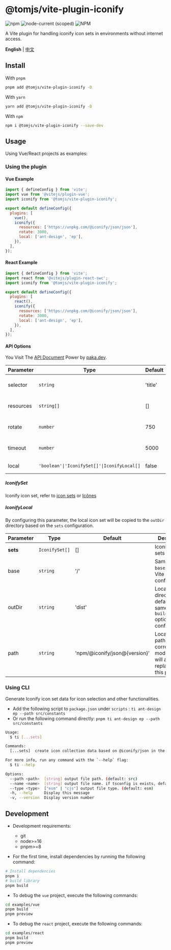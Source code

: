 # @tomjs/vite-plugin-iconify

![npm](https://img.shields.io/npm/v/%40tomjs/vite-plugin-iconify) ![node-current (scoped)](https://img.shields.io/node/v/%40tomjs/vite-plugin-iconify) ![NPM](https://img.shields.io/npm/l/%40tomjs%2Fvite-plugin-iconify)

A Vite plugin for handling iconify icon sets in environments without internet access.

**English** | [中文](./README.zh_CN.md)

## Install

With `pnpm`

```bash
pnpm add @tomjs/vite-plugin-iconify -D
```

With `yarn`

```bash
yarn add @tomjs/vite-plugin-iconify -D
```

With `npm`

```bash
npm i @tomjs/vite-plugin-iconify --save-dev
```

## Usage

Using Vue/React projects as examples:

### Using the plugin

#### Vue Example

```js
import { defineConfig } from 'vite';
import vue from '@vitejs/plugin-vue';
import iconify from '@tomjs/vite-plugin-iconify';

export default defineConfig({
  plugins: [
    vue(),
    iconify({
      resources: ['https://unpkg.com/@iconify/json/json'],
      rotate: 3000,
      local: ['ant-design', 'ep'],
    }),
  ],
});
```

#### React Example

```js
import { defineConfig } from 'vite';
import react from '@vitejs/plugin-react-swc';
import iconify from '@tomjs/vite-plugin-iconify';

export default defineConfig({
  plugins: [
    react(),
    iconify({
      resources: ['https://unpkg.com/@iconify/json/json'],
      rotate: 3000,
      local: ['ant-design', 'ep'],
    }),
  ],
});
```

#### API Options

You Visit The [API Document](https://paka.dev/npm/@tomjs/vite-plugin-iconify) Power by [paka.dev](https://paka.dev).

| Parameter | Type | Default | Description |
| --- | --- | --- | --- |
| selector | `string` | 'title' | The tag selector to inject the IconifyProviders script after |
| resources | `string[]` | [] | Icon API URLs, default includes https://api.iconify.design |
| rotate | `number` | 750 | Timeout in milliseconds before using the next host |
| timeout | `number` | 5000 | Timeout in milliseconds before an API query is considered failed |
| local | `'boolean'\|'IconifySet[]'\|IconifyLocal[]` | false | Local icon set configuration |

##### IconifySet

Iconify icon set, refer to [icon sets](https://icon-sets.iconify.design/) or [Icônes](https://icones.js.org/)

##### IconifyLocal

By configuring this parameter, the local icon set will be copied to the `outDir` directory based on the `sets` configuration.

| Parameter | Type | Default | Description |
| --- | --- | --- | --- |
| **sets** | `IconifySet[]` | [] | Iconify icon sets |
| base | `string` | '/' | Same as the `base` option in Vite configuration |
| outDir | `string` | 'dist' | Local output directory, default is the same as the `build.outDir` option in Vite configuration |
| path | `string` | 'npm/@iconify/json@{version}' | Local output path, the corresponding module URL will also be replaced with this path |

### Using CLI

Generate Iconify icon set data for icon selection and other functionalities.

- Add the following script to `package.json` under `scripts` : `ti ant-design ep --path src/constants`
- Or run the following command directly: `pnpm ti ant-design ep --path src/constants`

```bash
Usage:
  $ ti [...sets]

Commands:
  [...sets]  create icon collection data based on @iconify/json in the project

For more info, run any command with the `--help` flag:
  $ ti --help

Options:
  --path <path>  [string] output file path. (default: src)
  --name <name>  [string] output file name. if tsconfig is exists, default is 'iconify.ts', or is 'iconify.js'
  --type <type>  ["esm" | "cjs"] output file type. (default: esm)
  -h, --help     Display this message
  -v, --version  Display version number
```

## Development

- Development requirements:

  - git
  - node>=16
  - pnpm>=8

- For the first time, install dependencies by running the following command:

```bash
# Install dependencies
pnpm i
# build library
pnpm build
```

- To debug the `vue` project, execute the following commands:

```bash
cd examples/vue
pnpm build
pnpm preview
```

- To debug the `react` project, execute the following commands:

```bash
cd examples/react
pnpm build
pnpm preview
```
